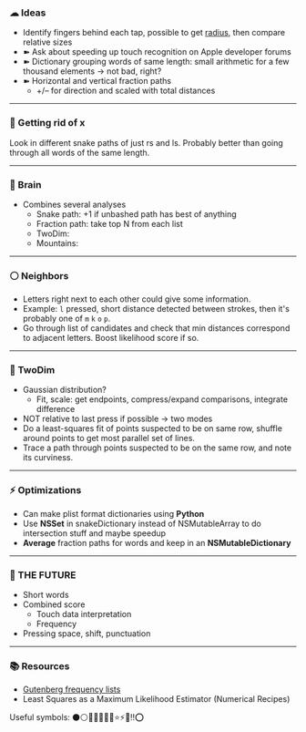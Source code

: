 ### ☁ Ideas

- Identify fingers behind each tap, possible to get [radius](http://easyplace.wordpress.com/2013/04/09/how-to-detect-touch-size-in-ios/), then compare relative sizes
- ➽ Ask about speeding up touch recognition on Apple developer forums
- ➽ Dictionary grouping words of same length: small arithmetic for a few thousand elements -> not bad, right?
- ➽ Horizontal and vertical fraction paths
    - +/– for direction and scaled with total distances

---

### 🔴 Getting rid of x

Look in different snake paths of just rs and ls. Probably better than going through all words of the same length.

---

### 🔴 Brain 

- Combines several analyses
    - Snake path: +1 if unbashed path has best of anything
    - Fraction path: take top N from each list
    - TwoDim: 
    - Mountains: 

---

### ⚪️ Neighbors

- Letters right next to each other could give some information. 
- Example: `l` pressed, short distance detected between strokes, then it's probably one of `m` `k` `o` `p`. 
- Go through list of candidates and check that min distances correspond to adjacent letters. Boost likelihood score if so.

---

### 🔵 TwoDim

- Gaussian distribution?
    - Fit, scale: get endpoints, compress/expand comparisons, integrate difference
- NOT relative to last press if possible -> two modes
- Do a least-squares fit of points suspected to be on same row, shuffle around points to get most parallel set of lines.
- Trace a path through points suspected to be on the same row, and note its curviness.

---

### ⚡️ Optimizations

- Can make plist format dictionaries using __Python__
- Use __NSSet__ in snakeDictionary instead of NSMutableArray to do intersection stuff and maybe speedup
- __Average__ fraction paths for words and keep in an __NSMutableDictionary__

---

### 🚀 THE FUTURE

- Short words
- Combined score
    - Touch data interpretation
    - Frequency
- Pressing space, shift, punctuation

---

### 📚 Resources

- [Gutenberg frequency lists](https://en.wiktionary.org/wiki/Wiktionary:Frequency_lists#Project_Gutenberg)
- Least Squares as a Maximum Likelihood Estimator (Numerical Recipes)

Useful symbols: ⚫️⚪️🔴🔵🔨🔫🌀⭐️⚡️🌙‼️⭕️
